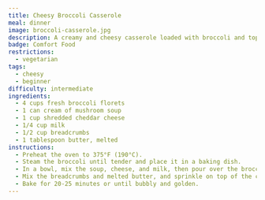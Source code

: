 ```yaml
---
title: Cheesy Broccoli Casserole
meal: dinner
image: broccoli-casserole.jpg
description: A creamy and cheesy casserole loaded with broccoli and topped with breadcrumbs.
badge: Comfort Food
restrictions:
  - vegetarian
tags:
  - cheesy
  - beginner
difficulty: intermediate
ingredients:
  - 4 cups fresh broccoli florets
  - 1 can cream of mushroom soup
  - 1 cup shredded cheddar cheese
  - 1/4 cup milk
  - 1/2 cup breadcrumbs
  - 1 tablespoon butter, melted
instructions:
  - Preheat the oven to 375°F (190°C).
  - Steam the broccoli until tender and place it in a baking dish.
  - In a bowl, mix the soup, cheese, and milk, then pour over the broccoli.
  - Mix the breadcrumbs and melted butter, and sprinkle on top of the casserole.
  - Bake for 20-25 minutes or until bubbly and golden.
---
```


